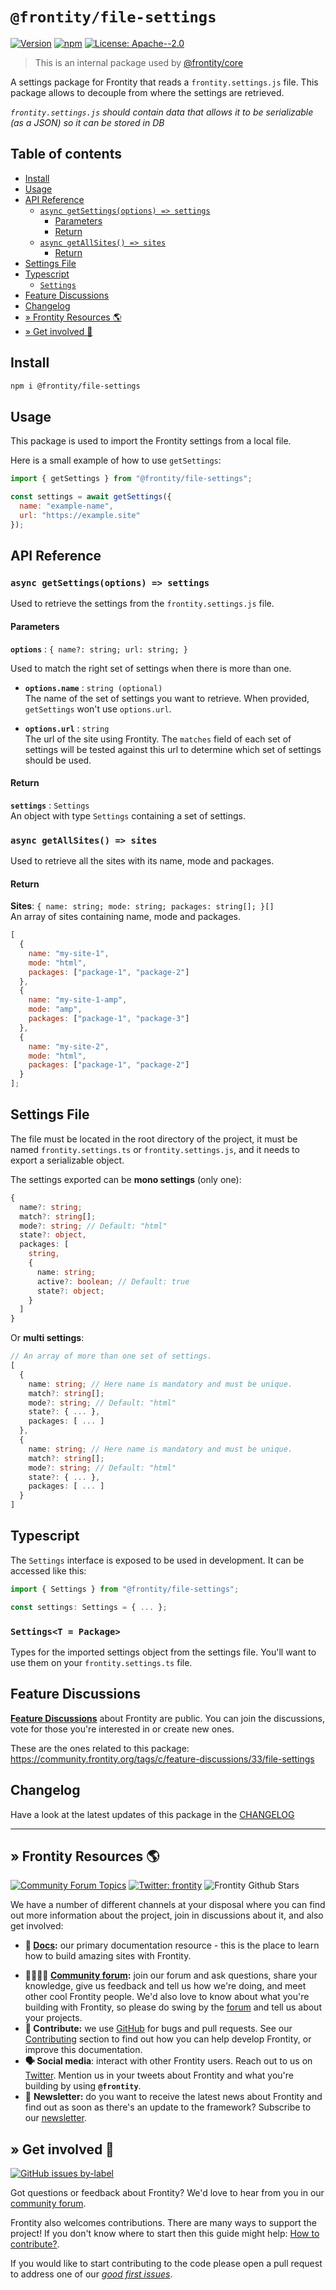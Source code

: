 # `@frontity/file-settings`

[![Version](https://img.shields.io/npm/v/@frontity/file-settings.svg)](https://www.npmjs.com/package/@frontity/file-settings) [![npm](https://img.shields.io/npm/dw/@frontity/file-settings)](https://www.npmjs.com/package/@frontity/file-settings) [![License: Apache--2.0](https://img.shields.io/badge/license-Apache%202-lightgrey)](https://github.com/frontity/frontity/blob/master/LICENSE)

> This is an internal package used by [@frontity/core](https://github.com/frontity/frontity/tree/dev/packages/core)

A settings package for Frontity that reads a `frontity.settings.js` file.
This package allows to decouple from where the settings are retrieved.

_`frontity.settings.js` should contain data that allows it to be serializable (as a JSON) so it can be stored in DB_

## Table of contents

<!-- toc -->

- [Install](#install)
- [Usage](#usage)
- [API Reference](#api-reference)
  * [`async getSettings(options) => settings`](#async-getsettingsoptions--settings)
    + [Parameters](#parameters)
    + [Return](#return)
  * [`async getAllSites() => sites`](#async-getallsites--sites)
    + [Return](#return-1)
- [Settings File](#settings-file)
- [Typescript](#typescript)
  * [`Settings`](#settings)
- [Feature Discussions](#feature-discussions)
- [Changelog](#changelog)
- [» Frontity Resources 🌎](#%C2%BB-frontity-resources-%F0%9F%8C%8E)
- [» Get involved 🤗](#%C2%BB-get-involved-%F0%9F%A4%97)

<!-- tocstop -->

## Install

```sh
npm i @frontity/file-settings
```


## Usage

This package is used to import the Frontity settings from a local file.

Here is a small example of how to use `getSettings`:

```js
import { getSettings } from "@frontity/file-settings";

const settings = await getSettings({
  name: "example-name",
  url: "https://example.site"
});
```

## API Reference

### `async getSettings(options) => settings`

Used to retrieve the settings from the `frontity.settings.js` file.

#### Parameters

**`options`** : `{ name?: string; url: string; }`

Used to match the right set of settings when there is more than one.

- **`options.name`** : `string (optional)`\
  The name of the set of settings you want to retrieve. When provided, `getSettings` won't use `options.url`.

- **`options.url`** : `string`\
  The url of the site using Frontity. The `matches` field of each set of settings will be tested against this url to determine which set of settings should be used.

#### Return

**`settings`** : `Settings`\
An object with type `Settings` containing a set of settings.

### `async getAllSites() => sites`

Used to retrieve all the sites with its name, mode and packages.

#### Return

**Sites**: `{ name: string; mode: string; packages: string[]; }[]`\
An array of sites containing name, mode and packages.

```js
[
  {
    name: "my-site-1",
    mode: "html",
    packages: ["package-1", "package-2"]
  },
  {
    name: "my-site-1-amp",
    mode: "amp",
    packages: ["package-1", "package-3"]
  },
  {
    name: "my-site-2",
    mode: "html",
    packages: ["package-1", "package-2"]
  }
];
```

## Settings File

The file must be located in the root directory of the project, it must be named `frontity.settings.ts` or `frontity.settings.js`, and it needs to export a serializable object.

The settings exported can be **mono settings** (only one):

```ts
{
  name?: string;
  match?: string[];
  mode?: string; // Default: "html"
  state?: object,
  packages: [
    string,
    {
      name: string;
      active?: boolean; // Default: true
      state?: object;
    }
  ]
}
```

Or **multi settings**:

```ts
// An array of more than one set of settings.
[
  {
    name: string; // Here name is mandatory and must be unique.
    match?: string[];
    mode?: string; // Default: "html"
    state?: { ... },
    packages: [ ... ]
  },
  {
    name: string; // Here name is mandatory and must be unique.
    match?: string[];
    mode?: string; // Default: "html"
    state?: { ... },
    packages: [ ... ]
  }
]
```

## Typescript

The `Settings` interface is exposed to be used in development. It can be accessed like this:

```js
import { Settings } from "@frontity/file-settings";

const settings: Settings = { ... };
```

### `Settings<T = Package>`

Types for the imported settings object from the settings file. You'll want to use them on your `frontity.settings.ts` file.

  

## Feature Discussions

[**Feature Discussions**](https://community.frontity.org/c/feature-discussions/33) about Frontity are public. You can join the discussions, vote for those you're interested in or create new ones.

These are the ones related to this package: https://community.frontity.org/tags/c/feature-discussions/33/file-settings

## Changelog

Have a look at the latest updates of this package in the [CHANGELOG](https://github.com/frontity/frontity/blob/dev/packages/file-settings/CHANGELOG.md)

***

## » Frontity Resources 🌎

[![Community Forum Topics](https://img.shields.io/discourse/topics?color=blue&label=community%20forum&server=https%3A%2F%2Fcommunity.frontity.org%2F)](https://community.frontity.org/) [![Twitter: frontity](https://img.shields.io/twitter/follow/frontity.svg?style=social)](https://twitter.com/frontity) ![Frontity Github Stars](https://img.shields.io/github/stars/frontity/frontity?style=social)

We have a number of different channels at your disposal where you can find out more information about the project, join in discussions about it, and also get involved:

- **📖  [Docs](https://docs.frontity.org/):** our primary documentation resource - this is the place to learn how to build amazing sites with Frontity.
* **👨‍👩‍👧‍👦  [Community forum](https://community.frontity.org/):** join our forum and ask questions, share your knowledge, give us feedback and tell us how we're doing, and meet other cool Frontity people. We'd also love to know about what you're building with Frontity, so please do swing by the [forum](https://community.frontity.org/) and tell us about your projects.
* **🐞  Contribute:** we use [GitHub](https://github.com/frontity/frontity) for bugs and pull requests. See our [Contributing](../contributing/) section to find out how you can help develop Frontity, or improve this documentation.
* **🗣  Social media**: interact with other Frontity users. Reach out to us on [Twitter](https://twitter.com/frontity). Mention us in your tweets about Frontity and what you're building by using **`@frontity`**.
* 💌  **Newsletter:** do you want to receive the latest news about Frontity and find out as soon as there's an update to the framework? Subscribe to our [newsletter](https://frontity.org/#newsletter).

## » Get involved 🤗

[![GitHub issues by-label](https://img.shields.io/github/issues/frontity/frontity/good%20first%20issue)](https://github.com/frontity/frontity/issues?q=is%3Aissue+is%3Aopen+label%3A%22good+first+issue%22)

Got questions or feedback about Frontity? We'd love to hear from you in our [community forum](https://community.frontity.org).

Frontity also welcomes contributions. There are many ways to support the project! If you don't know where to start then this guide might help: [How to contribute?](https://docs.frontity.org/contributing/how-to-contribute).

If you would like to start contributing to the code please open a pull request to address one of our [*good first issues*](https://github.com/frontity/frontity/issues?q=is%3Aissue+is%3Aopen+label%3A%22good+first+issue%22).
